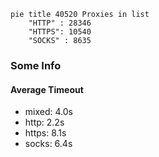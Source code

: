 
```mermaid
pie title 40520 Proxies in list
    "HTTP" : 28346
    "HTTPS": 10540
    "SOCKS" : 8635
```

### Some Info
#### Average Timeout

- mixed: 4.0s
- http: 2.2s
- https: 8.1s
- socks: 6.4s